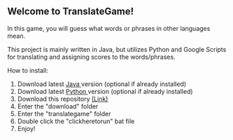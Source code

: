 <h2> Welcome to TranslateGame! </h2>

In this game, you will guess what words or phrases in other languages mean. 

This project is mainly written in Java, but utilizes Python and Google Scripts for translating and assigning 
scores to the words/phrases.

How to install:
1. Download latest <a href = "https://download.oracle.com/java/17/latest/jdk-17_linux-x64_bin.tar.gz" download> Java </a> version (optional if already installed) 
2. Download latest <a href= "https://www.python.org/ftp/python/3.10.2/python-3.10.2-amd64.exe" download> Python </a> version (optional if already installed) 
3. Download this repository <a href = "https://github.com/turt1edman/translategame/archive/refs/heads/master.zip" download>(Link)</a>
4. Enter the "download" folder
5. Enter the "translategame" folder
6. Double click the "clickheretorun" bat file
7. Enjoy!
